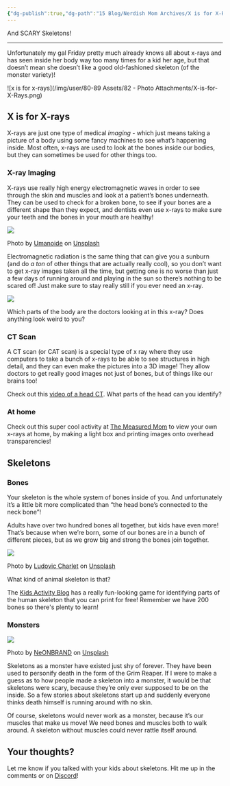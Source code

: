 ```yaml
---
{"dg-publish":true,"dg-path":"15 Blog/Nerdish Mom Archives/X is for X-Rays.md","permalink":"/15-blog/nerdish-mom-archives/x-is-for-x-rays/","title":"X is for X-Rays","noteIcon":"","created":"","updated":"2023-07-04T22:00:29.000-04:00"}
---
```



And SCARY Skeletons!

* * *

Unfortunately my gal Friday pretty much already knows all about x-rays and has seen inside her body way too many times for a kid her age, but that doesn’t mean she doesn’t like a good old-fashioned skeleton (of the monster variety)!

![x is for x-rays](/img/user/80-89 Assets/82 - Photo Attachments/X-is-for-X-Rays.png)

## **X is for X-rays**

X-rays are just one type of medical _imaging_ - which just means taking a picture of a body using some fancy machines to see what’s happening inside. Most often, x-rays are used to look at the bones inside our bodies, but they can sometimes be used for other things too.

### **X-ray** Imaging

X-rays use really high energy electromagnetic waves in order to see through the skin and muscles and look at a patient’s bones underneath. They can be used to check for a broken bone, to see if your bones are a different shape than they expect, and dentists even use x-rays to make sure your teeth and the bones in your mouth are healthy!

![](https://lh6.googleusercontent.com/dt-vicgStl9RGdDfMoVrW4xQGaOOIGk05u0Lnle2BHDsezYsNNT_R9CZXYZyjj7dtxXZz9k84Ixmkrt5col2Y8hQ2DfQUSmbiLEBXyJaN-x6HX6W2X6pN0rDb8bemzUu0VdhIdSX)

Photo by [Umanoide](https://unsplash.com/@umanoide?utm_source=unsplash&utm_medium=referral&utm_content=creditCopyText) on [Unsplash](https://unsplash.com/s/photos/ct-scan?utm_source=unsplash&utm_medium=referral&utm_content=creditCopyText)

Electromagnetic radiation is the same thing that can give you a sunburn (and do _a ton_ of other things that are actually really cool), so you don’t want to get x-ray images taken all the time, but getting one is no worse than just a few days of running around and playing in the sun so there’s nothing to be scared of! Just make sure to stay really still if you ever need an x-ray.

![](https://lh6.googleusercontent.com/GOYNtVgwyEPTdxBYsN_HYYyCgi5QGd3OP9WevmpZTs1DBOu9iXpMwJr2MJQkdHJfDmT1S2vGhZvzl4QfzbSSlt-XdW9mVHnfEQ0gqzM3tmSOYw9KCGvoICAKbZY9FBsXHN6ftR8h)

Which parts of the body are the doctors looking at in this x-ray? Does anything look weird to you?

### **CT Scan**

A CT scan (or CAT scan) is a special type of x ray where they use computers to take a bunch of x-rays to be able to see structures in high detail, and they can even make the pictures into a 3D image! They allow doctors to get really good images not just of bones, but of things like our brains too!

Check out this [video of a head CT](https://www.youtube.com/watch?v=RB7tfXFMwrc). What parts of the head can you identify?

### **At home**

Check out this super cool activity at [The Measured Mom](https://www.themeasuredmom.com/easy-sensory-activity-for-kids-make-an-x-ray-light-box/) to view your own x-rays at home, by making a light box and printing images onto overhead transparencies!

## **Skeletons**

### **Bones**

Your skeleton is the whole system of bones inside of you. And unfortunately it’s a little bit more complicated than “the head bone’s connected to the neck bone”!

Adults have over two hundred bones all together, but kids have even more! That’s because when we’re born, some of our bones are in a bunch of different pieces, but as we grow big and strong the bones join together. 

![](https://lh5.googleusercontent.com/fFzs3NoYGgPE2ZhUBCeS7UcVrsCN8sWd07LhwJ4LKOoxo3tH1uHw4IBZ9eRj8KRJ1GNR4sljFS25VisCzw9zfForAXjGyIKs9Wc7ZOagU_n5iifDWDAXJ1OPeDfUDbARQztcsc2p)

Photo by [Ludovic Charlet](https://unsplash.com/@ludo_pics?utm_source=unsplash&utm_medium=referral&utm_content=creditCopyText) on [Unsplash](https://unsplash.com/s/photos/x-ray?utm_source=unsplash&utm_medium=referral&utm_content=creditCopyText)

What kind of animal skeleton is that?

The [Kids Activity Blog](https://kidsactivitiesblog.com/60287/skeleton-printable-game) has a really fun-looking game for identifying parts of the human skeleton that you can print for free! Remember we have 200 bones so there's plenty to learn!

### **Monsters**

![](https://lh4.googleusercontent.com/_U1_gpYcfqJaFf9sNzVR0E6pTeb4DoIlJb7z4mldaqhgaDalQtTz_OV0CvybzUMFk_uXDr2gwJk9ntmHDUQ8_x83Br3ahe7CJnz4Tb92YnV476WWnpVnP3S0j7i588wWb0TnXziw)

Photo by [NeONBRAND](https://unsplash.com/@neonbrand?utm_source=unsplash&utm_medium=referral&utm_content=creditCopyText) on [Unsplash](https://unsplash.com/s/photos/skeleton?utm_source=unsplash&utm_medium=referral&utm_content=creditCopyText)

Skeletons as a monster have existed just shy of forever. They have been used to personify death in the form of the Grim Reaper. If I were to make a guess as to how people made a skeleton into a monster, it would be that skeletons were scary, because they’re only ever supposed to be on the inside. So a few stories about skeletons start up and suddenly everyone thinks death himself is running around with no skin.

Of course, skeletons would never work as a monster, because it’s our muscles that make us move! We need bones and muscles both to walk around. A skeleton without muscles could never rattle itself around.

## **Your thoughts?**

Let me know if you talked with your kids about skeletons. Hit me up in the comments or on [Discord](https://discord.gg/JkPbnhb)!
